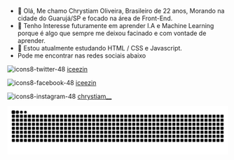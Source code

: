 - 👋 Olá, Me chamo Chrystiam Oliveira, Brasileiro de 22 anos, Morando na cidade do Guarujá/SP e focado na área de Front-End.
- 👀 Tenho Interesse futuramente em aprender I.A e Machine Learning porque é algo que sempre me deixou facinado e com vontade de aprender.
- 🌱 Estou atualmente estudando HTML / CSS  e Javascript. 
-  Pode me encontrar nas redes sociais abaixo

![icons8-twitter-48](https://user-images.githubusercontent.com/59629807/114458223-4f7e5f80-9bb5-11eb-9da4-636ad0845b7f.png) <a href="https://twitter.com/iceezin">iceezin</a>

![icons8-facebook-48](https://user-images.githubusercontent.com/59629807/114458658-d9c6c380-9bb5-11eb-9928-efb57e50f0c8.png) <a href="https://www.facebook.com/iceezin/">iceezin</a>

![icons8-instagram-48](https://user-images.githubusercontent.com/59629807/114458537-af750600-9bb5-11eb-9b08-dfdb07f41454.png) <a href="https://www.instagram.com/chrystiam__/">chrystiam__</a>

![Snake animation](https://github.com/iceezin/iceezin/blob/output/github-contribution-grid-snake.svg)







